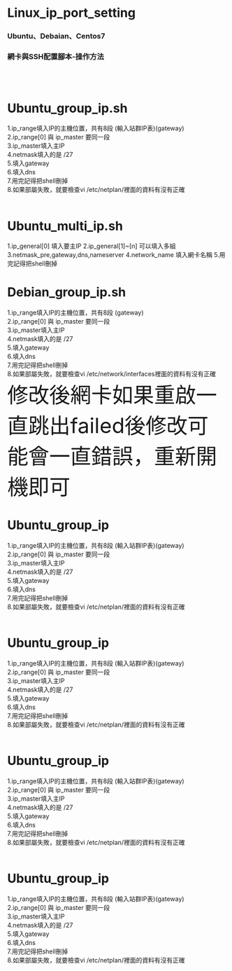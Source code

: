 # Linux_ip_port_setting
<h3>Ubuntu、Debaian、Centos7</h3>
<h3>網卡與SSH配置腳本-操作方法</h3>
<br><br>

# Ubuntu_group_ip.sh
1.ip_range填入IP的主機位置，共有8段  (輸入站群IP表)(gateway)<br>
2.ip_range[0] 與 ip_master  要同一段<br>
3.ip_master填入主IP<br>
4.netmask填入的是 /27<br>
5.填入gateway<br>
6.填入dns<br>
7.用完記得把shell刪掉<br>
8.如果部屬失敗，就要檢查vi /etc/netplan/裡面的資料有沒有正確<br>
<br>

# Ubuntu_multi_ip.sh
1.ip_general[0]  填入要主IP
2.ip_general[1]~[n]  可以填入多組
3.netmask_pre,gateway,dns,nameserver
4.network_name 填入網卡名稱
5.用完記得把shell刪掉
<br>


# Debian_group_ip.sh
1.ip_range填入IP的主機位置，共有8段  (gateway)<br>
2.ip_range[0] 與 ip_master  要同一段<br>
3.ip_master填入主IP<br>
4.netmask填入的是 /27<br>
5.填入gateway<br>
6.填入dns<br>
7.用完記得把shell刪掉<br>
8.如果部屬失敗，就要檢查vi /etc/network/interfaces裡面的資料有沒有正確<br>
<font size=16>修改後網卡如果重啟一直跳出failed後修改可能會一直錯誤，重新開機即可</font>
<br>

# Ubuntu_group_ip
1.ip_range填入IP的主機位置，共有8段  (輸入站群IP表)(gateway)<br>
2.ip_range[0] 與 ip_master  要同一段<br>
3.ip_master填入主IP<br>
4.netmask填入的是 /27<br>
5.填入gateway<br>
6.填入dns<br>
7.用完記得把shell刪掉<br>
8.如果部屬失敗，就要檢查vi /etc/netplan/裡面的資料有沒有正確<br>
<br>

# Ubuntu_group_ip
1.ip_range填入IP的主機位置，共有8段  (輸入站群IP表)(gateway)<br>
2.ip_range[0] 與 ip_master  要同一段<br>
3.ip_master填入主IP<br>
4.netmask填入的是 /27<br>
5.填入gateway<br>
6.填入dns<br>
7.用完記得把shell刪掉<br>
8.如果部屬失敗，就要檢查vi /etc/netplan/裡面的資料有沒有正確<br>
<br>

# Ubuntu_group_ip
1.ip_range填入IP的主機位置，共有8段  (輸入站群IP表)(gateway)<br>
2.ip_range[0] 與 ip_master  要同一段<br>
3.ip_master填入主IP<br>
4.netmask填入的是 /27<br>
5.填入gateway<br>
6.填入dns<br>
7.用完記得把shell刪掉<br>
8.如果部屬失敗，就要檢查vi /etc/netplan/裡面的資料有沒有正確<br>
<br>

# Ubuntu_group_ip
1.ip_range填入IP的主機位置，共有8段  (輸入站群IP表)(gateway)<br>
2.ip_range[0] 與 ip_master  要同一段<br>
3.ip_master填入主IP<br>
4.netmask填入的是 /27<br>
5.填入gateway<br>
6.填入dns<br>
7.用完記得把shell刪掉<br>
8.如果部屬失敗，就要檢查vi /etc/netplan/裡面的資料有沒有正確<br>
<br>
